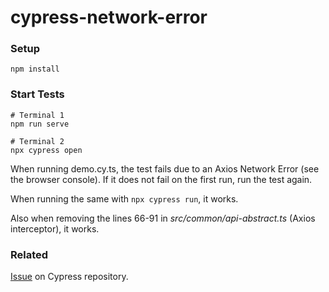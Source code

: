 # cypress-network-error

### Setup
```console
npm install
```

### Start Tests
```console
# Terminal 1
npm run serve

# Terminal 2
npx cypress open
```

When running demo.cy.ts, the test fails due to an Axios Network Error (see the browser console). If it does not fail on the first run, run the test again.

When running the same with `npx cypress run`, it works.

Also when removing the lines 66-91 in *src/common/api-abstract.ts* (Axios interceptor), it works.

### Related

[Issue](https://github.com/cypress-io/cypress/issues/22190) on Cypress repository.
